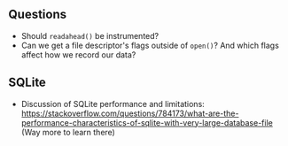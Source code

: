 ## Questions
* Should `readahead()` be instrumented?
* Can we get a file descriptor's flags outside of `open()`?  And which flags affect how we record our data?

## SQLite
* Discussion of SQLite performance and limitations: https://stackoverflow.com/questions/784173/what-are-the-performance-characteristics-of-sqlite-with-very-large-database-file
  (Way more to learn there)